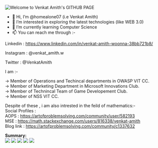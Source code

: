 ![Welcome to Venkat Amith's GITHUB PAGE](https://user-images.githubusercontent.com/98298826/150728612-4ad701f4-15ae-4d8d-b4e1-c159c746cf7e.png)


- 👋 Hi, I’m @homealone07 (i.e Venkat Amith)
- 👀 I’m interested in exploring the latest technologies (like WEB 3.0)
- 🌱 I’m currently learning Computer Science
- 📫 You can reach me through :-

Linkedin : https://www.linkedin.com/in/venkat-amith-woonna-38bb721b8/

Instagram : @venkat_amith.w

Twitter : @VenkatAmith

I am :- 

-> Member of Operations and Techincal departments  in OWASP VIT CC.<br />
-> Member of Marketing Department in Microsoft Innovations Club.<br />
-> Member of Technincal Team of Game Developement Club.<br />
-> Member of NSS VIT CC.<br />

Despite of these , i am also intrested in the feild of mathematics:-<br />
Social Profiles : <br />
AOPS : https://artofproblemsolving.com/community/user/582193 <br />
MSE : https://math.stackexchange.com/users/816338/venkat-amith <br />
Blog link : https://artofproblemsolving.com/community/c1337632 <br />


**Summary:**<br/>
![](https://github-profile-summary-cards.vercel.app/api/cards/profile-details?username=homealone07&theme=github_dark)
![](https://github-profile-summary-cards.vercel.app/api/cards/repos-per-language?username=homealone07&theme=github_dark)
![](https://github-profile-summary-cards.vercel.app/api/cards/most-commit-language?username=homealone07&theme=github_dark)
![](https://github-profile-summary-cards.vercel.app/api/cards/stats?username=homealone07&theme=github_dark)
![](https://github-profile-summary-cards.vercel.app/api/cards/productive-time?username=homealone07&theme=github_dark)
<!---
homealone07/homealone07 is a ✨ special ✨ repository because its `README.md` (this file) appears on your GitHub profile.
You can click the Preview link to take a look at your changes.
--->
